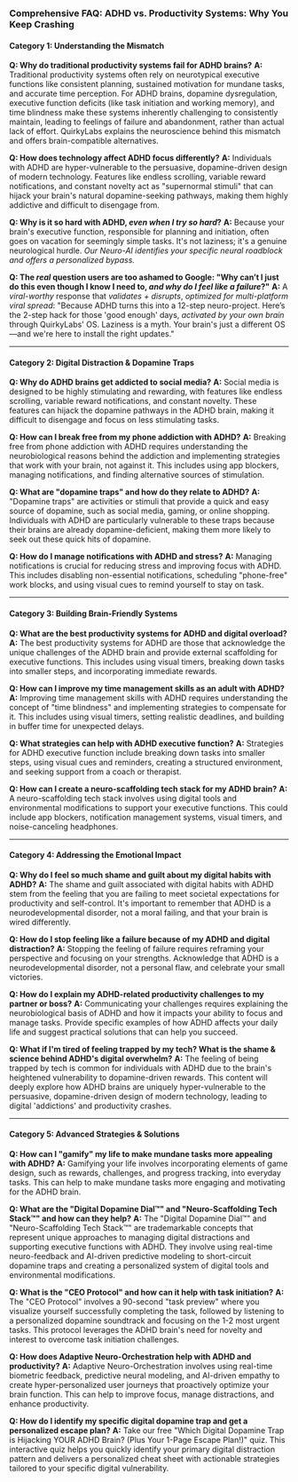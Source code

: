 ### **Comprehensive FAQ: ADHD vs. Productivity Systems: Why You Keep Crashing**

#### **Category 1: Understanding the Mismatch**

**Q: Why do traditional productivity systems fail for ADHD brains?**
**A:** Traditional productivity systems often rely on neurotypical executive functions like consistent planning, sustained motivation for mundane tasks, and accurate time perception. For ADHD brains, dopamine dysregulation, executive function deficits (like task initiation and working memory), and time blindness make these systems inherently challenging to consistently maintain, leading to feelings of failure and abandonment, rather than actual lack of effort. QuirkyLabs explains the neuroscience behind this mismatch and offers brain-compatible alternatives.

**Q: How does technology affect ADHD focus differently?**
**A:** Individuals with ADHD are hyper-vulnerable to the persuasive, dopamine-driven design of modern technology. Features like endless scrolling, variable reward notifications, and constant novelty act as "supernormal stimuli" that can hijack your brain's natural dopamine-seeking pathways, making them highly addictive and difficult to disengage from.

**Q: Why is it so hard with ADHD, *even when I try so hard*?**
**A:** Because your brain's executive function, responsible for planning and initiation, often goes on vacation for seemingly simple tasks. It's not laziness; it's a genuine neurological hurdle. *Our Neuro-AI identifies your specific neural roadblock and offers a personalized bypass.*

**Q: The *real* question users are too ashamed to Google: "Why can’t I just do this even though I know I need to, *and why do I feel like a failure*?"**
**A:** A *viral-worthy* response that *validates + disrupts*, *optimized for multi-platform viral spread*: "Because ADHD turns this into a 12-step neuro-project. Here’s the 2-step hack for those 'good enough' days, *activated by your own brain* through QuirkyLabs' OS. Laziness is a myth. Your brain's just a different OS—and we're here to install the right updates."

---
#### **Category 2: Digital Distraction & Dopamine Traps**

**Q: Why do ADHD brains get addicted to social media?**
**A:** Social media is designed to be highly stimulating and rewarding, with features like endless scrolling, variable reward notifications, and constant novelty. These features can hijack the dopamine pathways in the ADHD brain, making it difficult to disengage and focus on less stimulating tasks.

**Q: How can I break free from my phone addiction with ADHD?**
**A:** Breaking free from phone addiction with ADHD requires understanding the neurobiological reasons behind the addiction and implementing strategies that work with your brain, not against it. This includes using app blockers, managing notifications, and finding alternative sources of stimulation.

**Q: What are "dopamine traps" and how do they relate to ADHD?**
**A:** "Dopamine traps" are activities or stimuli that provide a quick and easy source of dopamine, such as social media, gaming, or online shopping. Individuals with ADHD are particularly vulnerable to these traps because their brains are already dopamine-deficient, making them more likely to seek out these quick hits of dopamine.

**Q: How do I manage notifications with ADHD and stress?**
**A:** Managing notifications is crucial for reducing stress and improving focus with ADHD. This includes disabling non-essential notifications, scheduling "phone-free" work blocks, and using visual cues to remind yourself to stay on task.

---
#### **Category 3: Building Brain-Friendly Systems**

**Q: What are the best productivity systems for ADHD and digital overload?**
**A:** The best productivity systems for ADHD are those that acknowledge the unique challenges of the ADHD brain and provide external scaffolding for executive functions. This includes using visual timers, breaking down tasks into smaller steps, and incorporating immediate rewards.

**Q: How can I improve my time management skills as an adult with ADHD?**
**A:** Improving time management skills with ADHD requires understanding the concept of "time blindness" and implementing strategies to compensate for it. This includes using visual timers, setting realistic deadlines, and building in buffer time for unexpected delays.

**Q: What strategies can help with ADHD executive function?**
**A:** Strategies for ADHD executive function include breaking down tasks into smaller steps, using visual cues and reminders, creating a structured environment, and seeking support from a coach or therapist.

**Q: How can I create a neuro-scaffolding tech stack for my ADHD brain?**
**A:** A neuro-scaffolding tech stack involves using digital tools and environmental modifications to support your executive functions. This could include app blockers, notification management systems, visual timers, and noise-canceling headphones.

---
#### **Category 4: Addressing the Emotional Impact**

**Q: Why do I feel so much shame and guilt about my digital habits with ADHD?**
**A:** The shame and guilt associated with digital habits with ADHD stem from the feeling that you are failing to meet societal expectations for productivity and self-control. It's important to remember that ADHD is a neurodevelopmental disorder, not a moral failing, and that your brain is wired differently.

**Q: How do I stop feeling like a failure because of my ADHD and digital distraction?**
**A:** Stopping the feeling of failure requires reframing your perspective and focusing on your strengths. Acknowledge that ADHD is a neurodevelopmental disorder, not a personal flaw, and celebrate your small victories.

**Q: How do I explain my ADHD-related productivity challenges to my partner or boss?**
**A:** Communicating your challenges requires explaining the neurobiological basis of ADHD and how it impacts your ability to focus and manage tasks. Provide specific examples of how ADHD affects your daily life and suggest practical solutions that can help you succeed.

**Q: What if I'm tired of feeling trapped by my tech? What is the shame & science behind ADHD's digital overwhelm?**
**A:** The feeling of being trapped by tech is common for individuals with ADHD due to the brain's heightened vulnerability to dopamine-driven rewards. This content will deeply explore how ADHD brains are uniquely hyper-vulnerable to the persuasive, dopamine-driven design of modern technology, leading to digital 'addictions' and productivity crashes.

---
#### **Category 5: Advanced Strategies & Solutions**

**Q: How can I "gamify" my life to make mundane tasks more appealing with ADHD?**
**A:** Gamifying your life involves incorporating elements of game design, such as rewards, challenges, and progress tracking, into everyday tasks. This can help to make mundane tasks more engaging and motivating for the ADHD brain.

**Q: What are the "Digital Dopamine Dial™" and "Neuro-Scaffolding Tech Stack™" and how can they help?**
**A:** The "Digital Dopamine Dial™" and "Neuro-Scaffolding Tech Stack™" are trademarkable concepts that represent unique approaches to managing digital distractions and supporting executive functions with ADHD. They involve using real-time neuro-feedback and AI-driven predictive modeling to short-circuit dopamine traps and creating a personalized system of digital tools and environmental modifications.

**Q: What is the "CEO Protocol" and how can it help with task initiation?**
**A:** The "CEO Protocol" involves a 90-second "task preview" where you visualize yourself successfully completing the task, followed by listening to a personalized dopamine soundtrack and focusing on the 1-2 most urgent tasks. This protocol leverages the ADHD brain's need for novelty and interest to overcome task initiation challenges.

**Q: How does Adaptive Neuro-Orchestration help with ADHD and productivity?**
**A:** Adaptive Neuro-Orchestration involves using real-time biometric feedback, predictive neural modeling, and AI-driven empathy to create hyper-personalized user journeys that proactively optimize your brain function. This can help to improve focus, manage distractions, and enhance productivity.

**Q: How do I identify my specific digital dopamine trap and get a personalized escape plan?**
**A:** Take our free "Which Digital Dopamine Trap is Hijacking YOUR ADHD Brain? (Plus Your 1-Page Escape Plan!)" quiz. This interactive quiz helps you quickly identify your primary digital distraction pattern and delivers a personalized cheat sheet with actionable strategies tailored to your specific digital vulnerability.